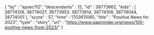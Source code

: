 {
  "by" : "apsec112",
  "descendants" : 12,
  "id" : 38773662,
  "kids" : [ 38774128, 38774027, 38773953, 38773914, 38774108, 38774044, 38774001 ],
  "score" : 57,
  "time" : 1703611065,
  "title" : "Positive News for 2023",
  "type" : "story",
  "url" : "https://www.gapminder.org/news/100-positive-news-from-2023/"
}
